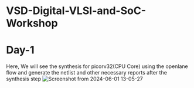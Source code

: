 # VSD-Digital-VLSI-and-SoC-Workshop
# Day-1
Here, We will see the synthesis for picorv32(CPU Core) using the openlane flow and generate the netlist and other necessary reports after the synthesis step
![Screenshot from 2024-06-01 13-05-27](https://github.com/nishanth78/VSD-Digital-VLSI-and-SoC-Workshop-/assets/97909927/7f06b3af-2fd4-41b0-ae88-08404e891cee)
